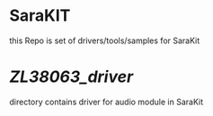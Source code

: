 # **SaraKIT**  
this Repo is set of drivers/tools/samples for SaraKit 

# *ZL38063_driver* 
directory contains driver for audio module in SaraKit
